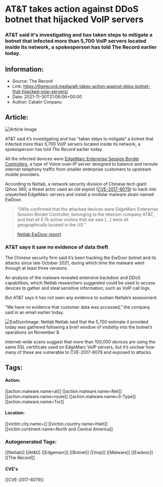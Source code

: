 # AT&T takes action against DDoS botnet that hijacked VoIP servers
### AT&T said it's investigating and has taken steps to mitigate a botnet that infected more than 5,700 VoIP servers located inside its network, a spokesperson has told The Record earlier today.

## Information:
+ Source: The Record
+ Link: https://therecord.media/att-takes-action-against-ddos-botnet-that-hijacked-voip-servers/
+ Date: 2021-11-30T21:06:06+00:00
+ Author: Catalin Cimpanu


## Article:
![Article Image](https://therecord.media/wp-content/uploads/2021/11/cell-tower-mobile.png)

AT&T said it’s investigating and has “taken steps to mitigate” a botnet that infected more than 5,700 VoIP servers located inside its network, a spokesperson has told *The Record* earlier today.


All the infected devices were [EdgeMarc Enterprise Session Border Controllers](https://ribboncommunications.com/products/service-provider-products/cloud-and-edge/session-border-controllers/session-border-controllers-edge-appliances), a type of Voice-over-IP server designed to balance and reroute internet telephony traffic from smaller enterprise customers to upstream mobile providers.


According to Netlab, a network security division of Chinese tech giant Qihoo 360, a threat actor used an old exploit ([CVE-2017-6079](https://depthsecurity.com/blog/cve-2017-6079-blind-command-injection-in-edgewater-edgemarc-devices)) to hack into unpatched EdgeMarc servers and install a modular malware strain named EwDoor.



> “[W]e confirmed that the attacked devices were EdgeMarc Enterprise Session Border Controller, belonging to the telecom company AT&T, and that all 5.7k active victims that we saw […] were all geographically located in the US.”
> 
> [Netlab EwDoor report](https://blog.netlab.360.com/warning-ewdoor-botnet-is-attacking-att-customers/)


### AT&T says it saw no evidence of data theft


The Chinese security firm said it’s been tracking the EwDoor botnet and its attacks since late October 2021, during which time the malware went through at least three versions.


An analysis of the malware revealed extensive backdoor and DDoS capabilities, which Netlab researchers suggested could be used to access devices to gather and steal sensitive information, such as VoIP call logs.


But AT&T says it has not seen any evidence to sustain Netlab’s assessment.


“We have no evidence that customer data was accessed,” the company said in an email earlier today.


![EwDoor](https://therecord.media/wp-content/uploads/2021/11/EwDoor.png)Image: Netlab
Netlab said that the 5,700 estimate it provided today was gathered following a brief window of visibility into the botnet’s operations on November 8.


Internet-wide scans suggest that more than 100,000 devices are using the same SSL certificate used on EdgeMarc VoIP servers, but it’s unclear how many of these are vulnerable to CVE-2017-6079 and exposed to attacks.





## Tags:

#### Action:
[[action.malware.name=at]] [[action.malware.name=Net]] [[action.malware.name=route]] [[action.malware.name=S-Type]] [[action.malware.name=Tor]]

#### Location:
[[victim.city.name=]] [[victim.country.name=Haiti]] [[victim.continent.name=North and Central America]]

### Autogenerated Tags:
[[Netlab]] [[At&t]] [[Edgemarc]] [[Botnet]] [[Voip]] [[Malware]] [[Ewdoor]] [[The Record]]
#### CVE's
[[CVE-2017-6079]]

